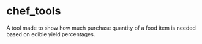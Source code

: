 # chef_tools

A tool made to show how much purchase quantity of a food item is needed based on edible yield percentages. 
